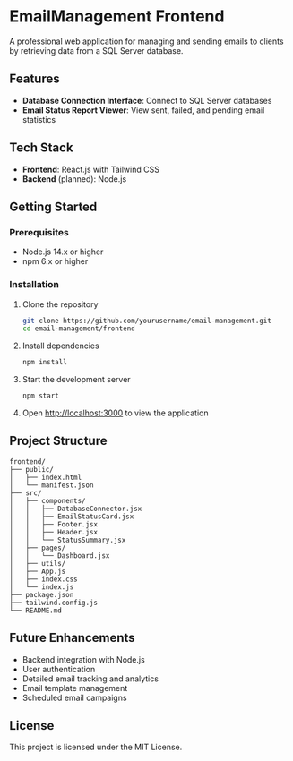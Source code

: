 # EmailManagement Frontend

A professional web application for managing and sending emails to clients by retrieving data from a SQL Server database.

## Features

- **Database Connection Interface**: Connect to SQL Server databases
- **Email Status Report Viewer**: View sent, failed, and pending email statistics

## Tech Stack

- **Frontend**: React.js with Tailwind CSS
- **Backend** (planned): Node.js

## Getting Started

### Prerequisites

- Node.js 14.x or higher
- npm 6.x or higher

### Installation

1. Clone the repository
   ```bash
   git clone https://github.com/yourusername/email-management.git
   cd email-management/frontend
   ```

2. Install dependencies
   ```bash
   npm install
   ```

3. Start the development server
   ```bash
   npm start
   ```

4. Open [http://localhost:3000](http://localhost:3000) to view the application

## Project Structure

```
frontend/
├── public/
│   ├── index.html
│   └── manifest.json
├── src/
│   ├── components/
│   │   ├── DatabaseConnector.jsx
│   │   ├── EmailStatusCard.jsx
│   │   ├── Footer.jsx
│   │   ├── Header.jsx
│   │   └── StatusSummary.jsx
│   ├── pages/
│   │   └── Dashboard.jsx
│   ├── utils/
│   ├── App.js
│   ├── index.css
│   └── index.js
├── package.json
├── tailwind.config.js
└── README.md
```

## Future Enhancements

- Backend integration with Node.js
- User authentication
- Detailed email tracking and analytics
- Email template management
- Scheduled email campaigns

## License

This project is licensed under the MIT License.
